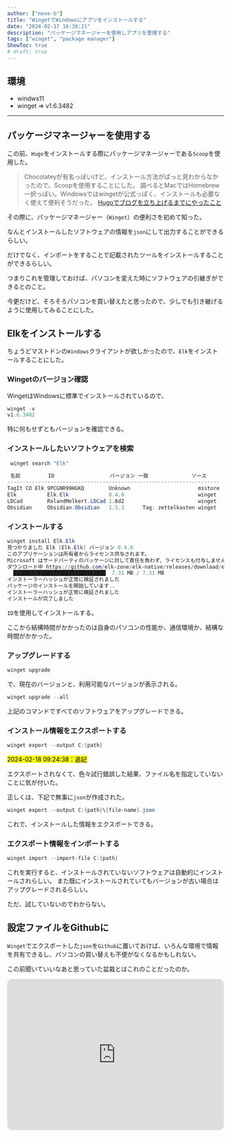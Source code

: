 ```yaml
---
author: ["nove-b"]
title: "WingetでWindowsにアプリをインストールする"
date: "2024-02-17 16:38:21"
description: "パッケージマネージャーを使用しアプリを管理する"
tags: ["winget", "package manager"]
ShowToc: true
# draft: true
---
```


## 環境
- windws11
- winget => v1.6.3482
---


## パッケージマネージャーを使用する

この前、`Hugo`をインストールする際にパッケージマネージャーである`Scoop`を使用した。

> Chocolateyが有名っぽいけど、インストール方法がぱっと見わからなかったので、Scoopを使用することにした。
> 調べるとMacではHomebrew一択っぽい。Windowsではwingetが公式っぽく、インストールも必要なく使えて便利そうだった。
> [Hugoでブログを立ち上げるまでにやったこと](https://nove-b.github.io/posts/create-hugo-blog/)

その際に、パッケージマネージャー（`Winget`）の便利さを初めて知った。

なんとインストールしたソフトウェアの情報を`json`にして出力することができるらしい。

だけでなく、インポートをすることで記載されたツールをインストールすることができるらしい。

つまりこれを管理しておけば、パソコンを変えた時にソフトウェアの引継ぎができるとのこと。

今更だけど、そろそろパソコンを買い替えたと思ったので、少しでも引き継げるように使用してみることにした。

## Elkをインストールする

ちょうどマストドンの`Windows`クライアントが欲しかったので、`Elk`をインストールすることにした。

### Wingetのバージョン確認

WingetはWindowsに標準でインストールされているので、

```powershell
winget -v
v1.6.3482
```

特に何もせずともバージョンを確認できる。

### インストールしたいソフトウェアを検索

```powershell
 winget search "Elk"

 名前         ID                  バージョン 一致              ソース
---------------------------------------------------------------------
TagIt CO Elk 9PCGNR99HGKQ        Unknown                      msstore
Elk          Elk.Elk             0.4.0                        winget
LDCad        RolandMelkert.LDCad 1.6d2                        winget
Obsidian     Obsidian.Obsidian   1.5.3      Tag: zettelkasten winget
```

### インストールする

```powershell
winget install Elk.Elk
見つかりました Elk [Elk.Elk] バージョン 0.4.0
このアプリケーションは所有者からライセンス供与されます。
Microsoft はサードパーティのパッケージに対して責任を負わず、ライセンスも付与しません。
ダウンロード中 https://github.com/elk-zone/elk-native/releases/download/elk-native-v0.4.0/Elk_0.4.0_windows_x86_64.msi
  ██████████████████████████████  7.31 MB / 7.31 MB
インストーラーハッシュが正常に検証されました
パッケージのインストールを開始しています..
インストーラーハッシュが正常に検証されました
インストールが完了しました
```

`ID`を使用してインストールする。

ここから結構時間がかかったのは自身のパソコンの性能か、通信環境か、結構な時間がかかった。


### アップグレードする

```powershell
winget upgrade
```

で、現在のバージョンと、利用可能なバージョンが表示される。

```powershell
winget upgrade --all
```

上記のコマンドですべてのソフトウェアをアップグレードできる。

### インストール情報をエクスポートする

```powershell
winget export --output C:{path}
```

<mark>2024-02-18 09:24:38：追記</mark>

エクスポートされなくて、色々試行錯誤した結果、ファイル名を指定していないことに気が付いた。

正しくは、下記で無事に`json`が作成された。

```powershell
winget export --output C:{path}\{file-name}.json
```


これで、インストールした情報をエクスポートできる。

### エクスポート情報をインポートする

```powershell
winget import --import-file C:{path}
```

これを実行すると、インストールされていないソフトウェアは自動的にインストールされらしい。
また既にインストールされていてもバージョンが古い場合はアップグレードされるらしい。

ただ、試していないのでわからない。

## 設定ファイルをGithubに

`Winget`でエクスポートした`json`を`Github`に置いておけば、いろんな環境で情報を共有できるし、パソコンの買い替えも不便がなくなるかもしれない。


この前聞いていいなあと思っていた盆栽とはこれのことだったのか。

<iframe style="border-radius:12px" src="https://open.spotify.com/embed/episode/3EE3uyFP2yxhud21L0l1jc?utm_source=generator" width="100%" height="352" frameBorder="0" allowfullscreen="" allow="autoplay; clipboard-write; encrypted-media; fullscreen; picture-in-picture" loading="lazy"></iframe>